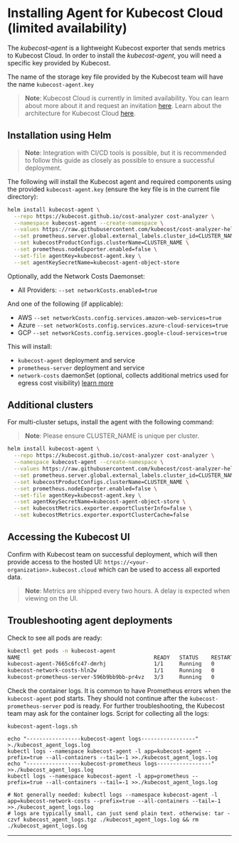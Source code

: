 # Installing Agent for Kubecost Cloud (limited availability)

The _kubecost-agent_ is a lightweight Kubecost exporter that sends metrics to Kubecost Cloud. In order to install the _kubecost-agent_, you will need a specific key provided by Kubecost.

The name of the storage key file provided by the Kubecost team will have the name `kubecost-agent.key`

> **Note**: Kubecost Cloud is currently in limited availability. You can learn about more about it and request an invitation [here](https://www.kubecost.com/kubecost-cloud-limited-availability/). Learn about the architecture for Kubecost Cloud [here](kubecost-cloud-architecture.md).

## Installation using Helm

> **Note**: Integration with CI/CD tools is possible, but it is recommended to follow this guide as closely as possible to ensure a successful deployment.

The following will install the Kubecost agent and required components using the provided `kubecost-agent.key` (ensure the key file is in the current file directory):

```bash
helm install kubecost-agent \
  --repo https://kubecost.github.io/cost-analyzer cost-analyzer \
  --namespace kubecost-agent --create-namespace \
  --values https://raw.githubusercontent.com/kubecost/cost-analyzer-helm-chart/develop/cost-analyzer/values-agent.yaml \
  --set prometheus.server.global.external_labels.cluster_id=CLUSTER_NAME \
  --set kubecostProductConfigs.clusterName=CLUSTER_NAME \
  --set prometheus.nodeExporter.enabled=false \
  --set-file agentKey=kubecost-agent.key \
  --set agentKeySecretName=kubecost-agent-object-store
```

Optionally, add the Network Costs Daemonset:

* All Providers: `--set networkCosts.enabled=true`

And one of the following (if applicable):

* AWS `--set networkCosts.config.services.amazon-web-services=true`
* Azure `--set networkCosts.config.services.azure-cloud-services=true`
* GCP `--set networkCosts.config.services.google-cloud-services=true`

This will install:

* `kubecost-agent` deployment and service
* `prometheus-server` deployment and service
* `network-costs` daemonSet (optional, collects additional metrics used for egress cost visibility) [learn more](network-allocation.md)

## Additional clusters

For multi-cluster setups, install the agent with the following command:

> **Note**: Please ensure CLUSTER\_NAME is unique per cluster.

```bash
helm install kubecost-agent \
  --repo https://kubecost.github.io/cost-analyzer cost-analyzer \
  --namespace kubecost-agent --create-namespace \
  --values https://raw.githubusercontent.com/kubecost/cost-analyzer-helm-chart/develop/cost-analyzer/values-agent.yaml \
  --set prometheus.server.global.external_labels.cluster_id=CLUSTER_NAME \
  --set kubecostProductConfigs.clusterName=CLUSTER_NAME \
  --set prometheus.nodeExporter.enabled=false \
  --set-file agentKey=kubecost-agent.key \
  --set agentKeySecretName=kubecost-agent-object-store \
  --set kubecostMetrics.exporter.exportClusterInfo=false \
  --set kubecostMetrics.exporter.exportClusterCache=false
```

## Accessing the Kubecost UI

Confirm with Kubecost team on successful deployment, which will then provide access to the hosted UI: `https://<your-organization>.kubecost.cloud` which can be used to access all exported data.

> **Note**: Metrics are shipped every two hours. A delay is expected when viewing on the UI.

## Troubleshooting agent deployments

Check to see all pods are ready:

```bash
kubectl get pods -n kubecost-agent
NAME                                          READY   STATUS    RESTARTS   AGE
kubecost-agent-7665c6fc47-dmrhj               1/1     Running   0          25h
kubecost-network-costs-hln2w                  1/1     Running   0          25h
kubecost-prometheus-server-596b9bb9bb-pr4vz   3/3     Running   0          25h
```

Check the container logs. It is common to have Prometheus errors when the `kubecost-agent` pod starts. They should not continue after the `kubecost-prometheus-server` pod is ready. For further troubleshooting, the Kubecost team may ask for the container logs. Script for collecting all the logs:

`kubecost-agent-logs.sh`

```
echo "-----------------kubecost-agent logs-----------------" >./kubecost_agent_logs.log
kubectl logs --namespace kubecost-agent -l app=kubecost-agent --prefix=true --all-containers --tail=-1 >>./kubecost_agent_logs.log
echo "-----------------kubecost-prometheus logs-----------------" >>./kubecost_agent_logs.log
kubectl logs --namespace kubecost-agent -l app=prometheus --prefix=true --all-containers --tail=-1 >>./kubecost_agent_logs.log

# Not generally needed: kubectl logs --namespace kubecost-agent -l app=kubecost-network-costs --prefix=true --all-containers --tail=-1 >>./kubecost_agent_logs.log
# logs are typically small, can just send plain text. otherwise: tar -czvf kubecost_agent_logs.tgz ./kubecost_agent_logs.log && rm ./kubecost_agent_logs.log
```

***
